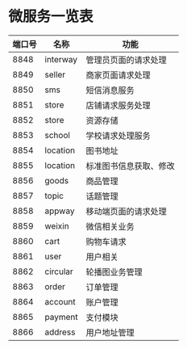 # 微服务一览表

|端口号|名称|功能|
|---|----|-----|
|8848|interway|管理员页面的请求处理|
|8849|seller|商家页面请求处理|
|8850|sms|短信消息服务|
|8851|store|店铺请求服务处理|
|8852|store|资源存储|
|8853|school|学校请求处理服务|
|8854|location|图书地址|
|8855|location|标准图书信息获取、修改|
|8856|goods|商品管理|
|8857|topic|话题管理|
|8858|appway|移动端页面的请求处理|
|8859|weixin|微信相关业务|
|8860|cart|购物车请求|
|8861|user|用户相关|
|8862|circular|轮播图业务管理|
|8863|order|订单管理|
|8864|account|账户管理|
|8865|payment|支付模块|
|8866|address|用户地址管理|
